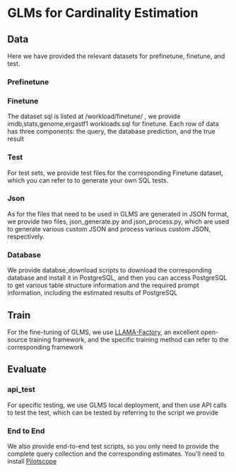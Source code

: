 # GLMs for Cardinality Estimation 
## Data
Here we have provided the relevant datasets for prefinetune, finetune, and test.
### Prefinetune
### Finetune
The dataset sql is listed at /workload/finetune/ , we provide imdb,stats,genome,ergastf1 workloads.sql for finetune.
Each row of data has three components: the query, the database prediction, and the true result
### Test
For test sets, we provide test files for the corresponding Finetune dataset, which you can refer to to generate your own SQL tests.
### Json
As for the files that need to be used in GLMS are generated in JSON format, we provide two files, json_generate.py and json_process.py, which are used to generate various custom JSON and process various custom JSON, respectively.
### Database
We provide databse_download scripts to download the corresponding database and install it in PostgreSQL, and then you can access PostgreSQL to get various table structure information and the required prompt information, including the estimated results of PostgreSQL
## Train
For the fine-tuning of GLMS, we use [LLAMA-Factory](https://github.com/hiyouga/LLaMA-Factory/), an excellent open-source training framework, and the specific training method can refer to the corresponding framework
## Evaluate
### api_test
For specific testing, we use GLMS local deployment, and then use API calls to test the test, which can be tested by referring to the script we provide
### End to End
We also provide end-to-end test scripts, so you only need to provide the complete query collection and the corresponding estimates.
You'll need to install [Pilotscope](https://github.com/alibaba/pilotscope/)

